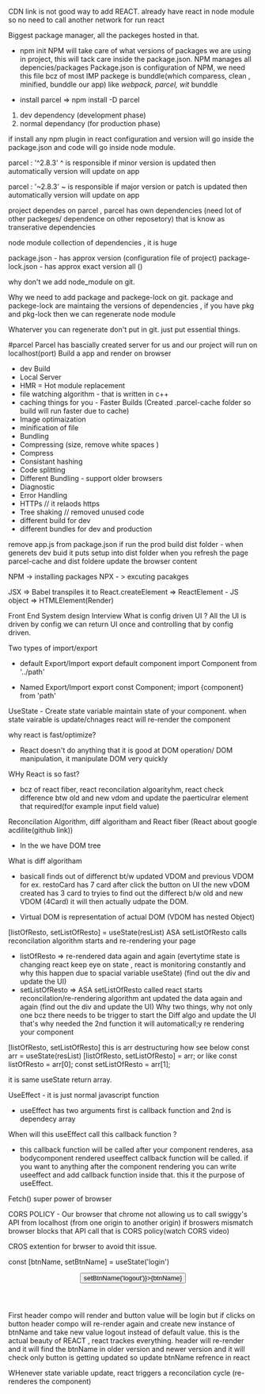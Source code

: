 CDN link is not good way to add REACT. 
already have react in node module so no need to call another network for run react 

Biggest package manager, all the packeges hosted in that. 
- npm init 
NPM will take care of what versions of packages we are using in project, this will tack care inside the package.json.
NPM manages all depencies/packages 
Package.json is configuration of NPM, we need this file bcz of 
most IMP packege is bunddle(which comparess, clean , minified, bunddle our app) like *webpack, parcel, wit* bunddle 

- install parcel => npm install -D parcel 
1. dev dependency (development phase)
2. normal dependancy (for production phase)

if install any npm plugin in react configuration and version will go inside the package.json and code will go inside node module.


parcel : '^2.8.3'
^ is responsible if minor version is updated then automatically version will update on app 

parcel : '~2.8.3'
~ is responsible if major version or patch is updated then automatically version will update on app 

project dependes on parcel , parcel has own dependencies (need lot of other packeges/ dependence on other reposetory) that is know as transerative dependencies

node module collection of dependencies ,  it is huge 

package.json - has approx version (configuration file of project)
package-lock.json - has approx exact version all ()

why don't we add node_module on git. 


Why we need to add package and packege-lock on git. 
package and packege-lock are maintaing the versions of dependencies , if you have pkg and pkg-lock then we can regenerate node module

Whaterver you can regenerate don't put in git. just put essential things. 

#parcel
Parcel has bascially created server for us and our project will run on localhost(port) 
Build a app and render on browser 

- dev Build
- Local Server
- HMR = Hot module replacement 
- file watching algorithm -  that is written in c++
- caching things for you - Faster Builds (Created .parcel-cache folder so build will run faster due to cache)
- Image optimaization
- minification of file
- Bundling 
- Compressing (size, remove white spaces )
- Compress
- Consistant hashing
- Code splitting
- Different Bundling - support older browsers
- Diagnostic 
- Error Handling
- HTTPs // it relaods https 
- Tree shaking // removed unused code 
- different build for dev 
- different bundles for dev and production

remove app.js from package.json if run the prod build 
dist folder -  when generets dev buid it puts setup into dist folder 
when you refresh the page parcel-cache and dist foldere update the browser content 



NPM -> installing packages
NPX - > excuting pacakges


JSX => Babel transpiles it to React.createElement => ReactElement - JS object => HTMLElement(Render) 

Front End System design Interview
What is config driven UI ? 
All the UI is driven by config we can return UI once and controlling that by config driven. 


Two types of import/export 
- default Export/Import 
export default component
import Component from '../path'

- Named Export/Import 
export const Component;
import {component} from 'path'

UseState - Create state variable maintain state of your component. 
when state vairable is update/chnages react will re-render the component

why react is fast/optimize? 
- React doesn't do anything that it is  good at DOM operation/ DOM manipulation, it manipulate DOM very quickly

WHy React is so fast?
- bcz of react fiber, react reconcilation algoarityhm, react check difference btw old and new vdom  and update the paerticulrar element that required(for example input field value)

Reconcilation Algorithm, diff algoritham and React fiber (React about google acdilite(github link))
- In the we have DOM tree 

What is diff algoritham
- basicall finds out of differenct bt/w updated VDOM and previous VDOM
for ex. restoCard has 7 card after click the button on UI the new vDOM created has 3 card to tryies to find out the differect b/w old and new VDOM (4Card) it will then actually udpate the DOM.

- Virtual DOM is representation of actual DOM (VDOM has nested Object)

[listOfResto, setListOfResto] = useState(resList)
ASA setListOfResto calls reconcilation algorithm starts and re-rendering your page 
- listOfResto => re-rendered data again and again (evertytime state is changing react keep eye on state , react is monitoring constantly and why this happen due to spacial variable useState) (find out the div and update the UI)
- setListOfResto => ASA setListOfResto called  react starts reconcilation/re-rendering algorithm ant updated the data again and again (find out the div and update the UI) 
Why two things, why not only one bcz there needs to be trigger to start the Diff algo and update the UI that's why needed the 2nd function it will automaticall;y re rendering your component

[listOfResto, setListOfResto] this is arr destructuring how see below 
const arr = useState(resList)
[listOfResto, setListOfResto] = arr; or like 
const listOfResto = arr[0];
const setListOfResto = arr[1];

it is same useState return array. 

UseEffect - it is just normal javascript function 
- useEffect has two arguments first is callback function and 2nd is dependecy array 

When will this useEffect call this callback function ? 
- this callback function will be called after your component renderes, asa bodycomponent rendered useeffect callback function will be called. 
if you want to anything after the component rendering you can write useeffect and add callback function inside that. this it the purpose of useEffect. 

Fetch() super power of browser

CORS POLICY - 
Our browser that chrome not allowing us to call swiggy's API from localhost (from one origin to another origin) if broswers mismatch browser blocks that API call that is CORS policy(watch CORS video)

CROS extention for brwser to avoid thit issue. 

const [btnName, setBtnName] = useState('login')

<header>
    <Button onClick={() => setBtnName('logout')}>{btnName}</Button>
</header>

First header compo will render and button value will be login but if clicks on button header compo will re-render again and create new instance of btnName and take new value logout instead of default value. this is the actual beauty of REACT , react trackes everything. 
header will re-render and  it will  find the btnName in older version and newer version  and it will check only button is getting updated so update btnName refrence in react 


WHenever state variable update, react triggers a reconcilation cycle (re-renderes the component)
